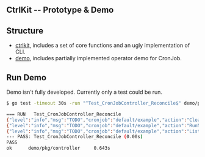 CtrlKit -- Prototype & Demo
------

## Structure

* [ctrlkit](./ctrlkit), includes a set of core functions and an ugly implementation of CLI.
* [demo](./demo), includes partially implemented operator demo for CronJob.

## Run Demo

Demo isn't fully developed. Currently only a test could be run.

```bash
$ go test -timeout 30s -run "^Test_CronJobController_Reconcile$" demo/pkg/controller -v

=== RUN   Test_CronJobController_Reconcile
{"level":"info","msg":"TODO","cronjob":"default/example","action":"CleanUpOldJobsExceedsHistoryLimits"}
{"level":"info","msg":"TODO","cronjob":"default/example","action":"RunNextScheduledJob"}
{"level":"info","msg":"TODO","cronjob":"default/example","action":"ListActiveJobsAndUpdateStatus"}
--- PASS: Test_CronJobController_Reconcile (0.00s)
PASS
ok      demo/pkg/controller     0.643s
```